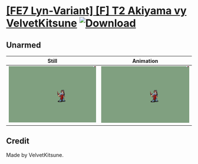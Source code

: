 # [\[FE7 Lyn-Variant\] \[F\] T2 Akiyama vy VelvetKitsune](./) [![Download](https://img.shields.io/badge/Download--red?style=social&logo=github)](https://minhaskamal.github.io/DownGit/#/home?url=https://github.com/Klokinator/FE-Repo/tree/main/Battle%20Animations%2FLords%20-%20Vanilla%20and%20Custom%2F%5BFE7%20Lyn-Variant%5D%20%5BF%5D%20T2%20Akiyama%20vy%20VelvetKitsune%2F8.%20Unarmed)

## Unarmed

| Still | Animation |
| :---: | :-------: |
| ![Unarmed still](./Unarmed_000.png) | ![Unarmed](./Unarmed.gif) |

## Credit

Made by VelvetKitsune.
